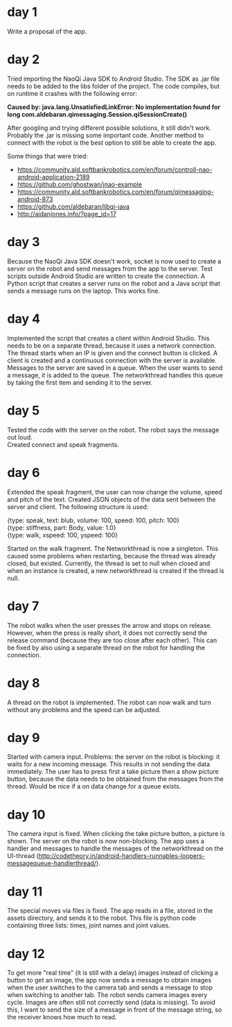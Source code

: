 # day 1
Write a proposal of the app.

# day 2
Tried importing the NaoQi Java SDK to Android Studio. The SDK as .jar file needs to be added to the libs folder of the project. The code compiles, but on runtime it crashes with the following error:

**Caused by: java.lang.UnsatisfiedLinkError: No implementation found for long com.aldebaran.qimessaging.Session.qiSessionCreate()**

After googling and trying different possible solutions, it still didn't work. Probably the .jar is missing some important code. Another method to connect with the robot is the best option to still be able to create the app.

Some things that were tried: 
- https://community.ald.softbankrobotics.com/en/forum/controll-nao-android-application-2189
- https://github.com/ghostwan/jnao-example
- https://community.ald.softbankrobotics.com/en/forum/qimessaging-android-873
- https://github.com/aldebaran/libqi-java
- http://aidanjones.info/?page_id=17

# day 3
Because the NaoQi Java SDK doesn't work, socket is now used to create a server on the robot and send messages from the app to the server.
Test scripts outside Android Studio are written to create the connection. A Python script that creates a server runs on the robot and a Java script that sends a message runs on the laptop. This works fine.

# day 4
Implemented the script that creates a client within Android Studio. This needs to be on a separate thread, because it uses a network connection. The thread starts when an IP is given and the connect button is clicked. A client is created and a continuous connection with the server is available. Messages to the server are saved in a queue. When the user wants to send a message, it is added to the queue. The networkthread handles this queue by taking the first item and sending it to the server. 

# day 5
Tested the code with the server on the robot. The robot says the message out loud. </br>
Created connect and speak fragments.

# day 6
Extended the speak fragment, the user can now change the volume, speed and pitch of the text. Created JSON objects of the data sent between the server and client. The following structure is used: </br>

{type: speak, text: blub, volume: 100, speed: 100, pitch: 100} </br>
{type: stiffness, part: Body, value: 1.0} </br>
{type: walk, xspeed: 100, yspeed: 100} </br>

Started on the walk fragment. The Networkthread is now a singleton. This caused some problems when restarting, because the thread was already closed, but existed. Currently, the thread is set to null when closed and when an instance is created, a new networkthread is created if the thread is null.

# day 7
The robot walks when the user presses the arrow and stops on release. However, when the press is really short, it does not correctly send the release command (because they are too close after each other). This can be fixed by also using a separate thread on the robot for handling the connection. 

# day 8
A thread on the robot is implemented. The robot can now walk and turn without any problems and the speed can be adjusted. 

# day 9
Started with camera input. Problems: the server on the robot is blocking: it waits for a new incoming message. This results in not sending the data immediately. The user has to press first a take picture then a show picture button, because the data needs to be obtained from the messages from the thread. Would be nice if a on data change for a queue exists.

# day 10
The camera input is fixed. When clicking the take picture button, a picture is shown. The server on the robot is now non-blocking. The app uses a handler and messages to handle the messages of the networkthread on the UI-thread (http://codetheory.in/android-handlers-runnables-loopers-messagequeue-handlerthread/). 

# day 11
The special moves via files is fixed. The app reads in a file, stored in the assets directory, and sends it to the robot. This file is python code containing three lists: times, joint names and joint values. 

# day 12
To get more "real time" (it is still with a delay) images instead of clicking a button to get an image, the app now sends a message to obtain images when the user switches to the camera tab and sends a message to stop when switching to another tab. The robot sends camera images every cycle. Images are often still not correctly send (data is missing). To avoid this, I want to send the size of a message in front of the message string, so the receiver knows how much to read. 
